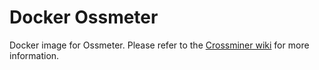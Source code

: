 
# Docker Ossmeter

Docker image for Ossmeter. Please refer to the [Crossminer wiki](https://github.com/crossminer/crossminer/wiki/Docker-Ossmeter) for more information.

